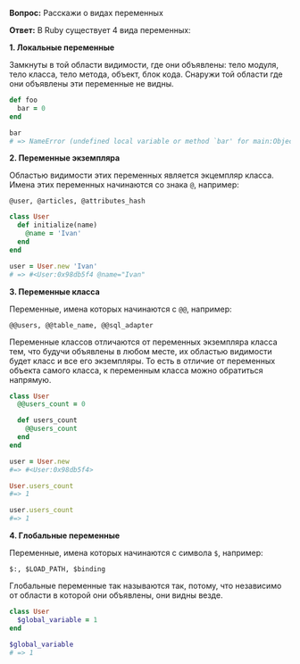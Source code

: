 **Вопрос:** Расскажи о видах переменных

**Ответ:** В Ruby существует 4 вида переменных:

**1. Локальные переменные**

Замкнуты в той области видимости, где они объявлены: тело модуля, тело класса, тело метода, объект, блок кода. Снаружи той области где они объявлены эти переменные не видны.
```ruby
def foo
  bar = 0
end

bar
# => NameError (undefined local variable or method `bar' for main:Object)
```
**2. Переменные экземпляра**

Областью видимости этих переменных является экцемпляр класса. Имена этих переменных начинаются со знака `@`, например:

`@user, @articles, @attributes_hash`

```ruby
class User
  def initialize(name)
    @name = 'Ivan'
  end
end

user = User.new 'Ivan'
# => #<User:0x98db5f4 @name="Ivan"
```

**3. Переменные класса**

Переменные, имена которых начинаются с `@@`, например:

`@@users, @@table_name, @@sql_adapter`

Переменные классов отличаются от переменных экземпляра класса тем, что будучи объявлены в любом месте, их областью видимости будет класс и все его экземпляры. То есть в отличие от переменных объекта самого класса, к переменным класса можно обратиться напрямую.

```ruby
class User
  @@users_count = 0

  def users_count
    @@users_count
  end
end

user = User.new
#=> #<User:0x98db5f4>

User.users_count
#=> 1

user.users_count
#=> 1
```

**4. Глобальные переменные**

Переменные, имена которых начинаются с символа `$`, например:

`$:, $LOAD_PATH, $binding`

Глобальные переменные так называются так, потому, что независимо от области в которой они объявлены, они видны везде.

```ruby
class User
  $global_variable = 1
end

$global_variable
# => 1

```
